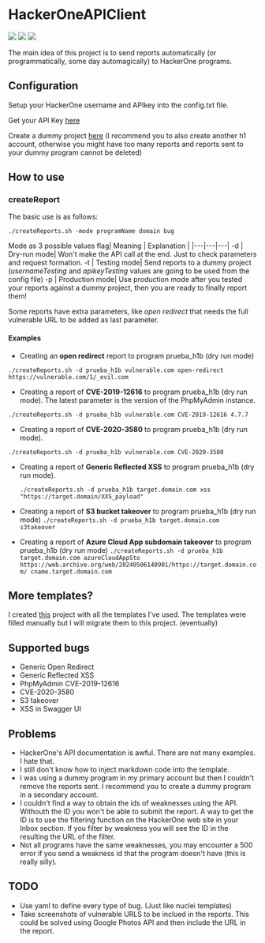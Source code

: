 # HackerOneAPIClient

<p align="left">
<a href=""> <img src="https://img.shields.io/static/v1?label=PR&message=Friendly&color=blue"></a>
<a href=""> <img src="https://img.shields.io/static/v1?label=No%20IKEA%20effect&message=in%20Here&color=red"></a>
<a href="https://twitter.com/philippedelteil"> <img src="https://img.shields.io/badge/Ask%20me-anything-1abc9c.svg"></a>
</p>


The main idea of this project is to send reports automatically (or programmatically, some day automagically) to HackerOne programs.  

## Configuration 

Setup your HackerOne username and APIkey into the config.txt file. 

Get your API Key [here](https://docs.hackerone.com/hackers/api-token.html)

Create a dummy project [here](https://hackerone.com/teams/new) (I recommend you to also create another h1 account, otherwise you might have too many reports and reports sent to your dummy program cannot be deleted) 

## How to use 

### createReport 

The basic use is as follows:

`./createReports.sh -mode programName domain bug`

Mode as 3 possible values
flag| Meaning  | Explanation |
|---|---|---|
-d | Dry-run mode| Won't make the API call at the end. Just to check parameters and request formation. 
-t | Testing mode| Send reports to a dummy project (*usernameTesting* and *apikeyTesting* values are going to be used from the config file) 
-p | Production mode| Use production mode after you tested your reports against a dummy project, then you are ready to finally report them! 

Some reports have extra parameters, like *open redirect* that needs the full vulnerable URL to be added as last parameter. 


#### Examples

- Creating an **open redirect** report to program prueba_h1b (dry run mode)

`./createReports.sh -d prueba_h1b vulnerable.com open-redirect https://vulnerable.com/1/_evil.com`

- Creating a report of **CVE-2019-12616** to program prueba_h1b (dry run mode). The latest parameter is the version of the PhpMyAdmin instance. 

`./createReports.sh -d prueba_h1b vulnerable.com CVE-2019-12616 4.7.7` 

- Creating a report of **CVE-2020-3580** to program prueba_h1b (dry run mode).

 `./createReports.sh -d prueba_h1b vulnerable.com CVE-2020-3580`
 
- Creating a report of **Generic Reflected XSS** to program prueba_h1b (dry run mode). 

  `./createReports.sh -d prueba_h1b target.domain.com xss "https://target.domain/XXS_payload"`
  
- Creating a report of **S3 bucket takeover** to program prueba_h1b (dry run mode)
  `./createReports.sh -d prueba_h1b target.domain.com s3takeover`

- Creating a report of **Azure Cloud App subdomain takeover** to program prueba_h1b (dry run mode)
  `./createReports.sh -d prueba_h1b target.domain.com azureCloudAppSto https://web.archive.org/web/20240506140901/https://target.domain.com/ cname.target.domain.com`

## More templates? 
I created [this](https://github.com/pdelteil/bugBountyTemplates) project with all the templates I've used. The templates were filled manually but I will migrate them to this project. (eventually) 


## Supported bugs  

- Generic Open Redirect 
- Generic Reflected XSS
- PhpMyAdmin CVE-2019-12616
- CVE-2020-3580
- S3 takeover
- XSS in Swagger UI

## Problems 

- HackerOne's API documentation is awful. There are not many examples. I hate that. 
- I still don't know how to inject markdown code into the template. 
- I was using a dummy program in my primary account but then I couldn't remove the reports sent. I recommend you to create a dummy program in a secondary account. 
- I couldn't find a way to obtain the ids of weaknesses using the API. Withouth the ID you won't be able to submit the report. A way to get the ID is to use the filtering function on the HackerOne web site in your Inbox section. If you filter by weakness you will see the ID in the resulting the URL of the filter.
- Not all programs have the same weaknesses, you may encounter a 500 error if you send a weakness id that the program doesn't have (this is really silly).

## TODO
- Use yaml to define every type of bug. (Just like nuclei templates) 
- Take screenshots of vulnerable URLS to be inclued in the reports. This could be solved using Google Photos API and then include the URL in the report.
